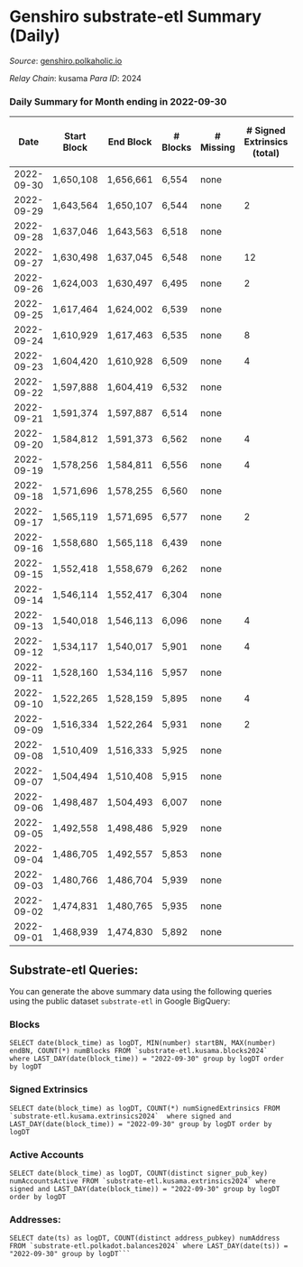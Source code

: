 # Genshiro substrate-etl Summary (Daily)

_Source_: [genshiro.polkaholic.io](https://genshiro.polkaholic.io)

*Relay Chain*: kusama
*Para ID*: 2024



### Daily Summary for Month ending in 2022-09-30


| Date | Start Block | End Block | # Blocks | # Missing | # Signed Extrinsics (total) | # Active Accounts | # Addresses with Balances | # Events | # Transfers | # XCM Transfers In | # XCM Transfers Out |
| ---- | ----------- | --------- | -------- | --------- | --------------------------- | ----------------- | ------------------------- | -------- | ----------- | ------------------ | ------------------- |
| 2022-09-30 | 1,650,108 | 1,656,661 | 6,554 | none  |  |  |  | 13,124 |   | 1  |   |
| 2022-09-29 | 1,643,564 | 1,650,107 | 6,544 | none  | 2 | 2 |  | 13,107 |   |   |   |
| 2022-09-28 | 1,637,046 | 1,643,563 | 6,518 | none  |  |  |  | 13,047 |   |   |   |
| 2022-09-27 | 1,630,498 | 1,637,045 | 6,548 | none  | 12 | 2 |  | 13,155 |   |   |   |
| 2022-09-26 | 1,624,003 | 1,630,497 | 6,495 | none  | 2 | 2 |  | 13,014 |   | 1  |   |
| 2022-09-25 | 1,617,464 | 1,624,002 | 6,539 | none  |  |  |  | 13,089 |   |   |   |
| 2022-09-24 | 1,610,929 | 1,617,463 | 6,535 | none  | 8 | 2 |  | 13,118 |   | 1  |   |
| 2022-09-23 | 1,604,420 | 1,610,928 | 6,509 | none  | 4 | 2 |  | 13,044 |   |   |   |
| 2022-09-22 | 1,597,888 | 1,604,419 | 6,532 | none  |  |  |  | 13,080 |   | 1  |   |
| 2022-09-21 | 1,591,374 | 1,597,887 | 6,514 | none  |  |  |  | 13,049 |   | 2  |   |
| 2022-09-20 | 1,584,812 | 1,591,373 | 6,562 | none  | 4 | 2 |  | 13,166 |   | 3  |   |
| 2022-09-19 | 1,578,256 | 1,584,811 | 6,556 | none  | 4 | 2 | 24 | 13,144 |   | 1  |   |
| 2022-09-18 | 1,571,696 | 1,578,255 | 6,560 | none  |  |  | 24 | 13,136 |   | 1  |   |
| 2022-09-17 | 1,565,119 | 1,571,695 | 6,577 | none  | 2 | 2 | 24 | 13,173 |   |   |   |
| 2022-09-16 | 1,558,680 | 1,565,118 | 6,439 | none  |  |  | 24 | 12,889 |   |   |   |
| 2022-09-15 | 1,552,418 | 1,558,679 | 6,262 | none  |  |  | 24 | 12,534 |   |   |   |
| 2022-09-14 | 1,546,114 | 1,552,417 | 6,304 | none  |  |  | 24 | 12,619 |   |   |   |
| 2022-09-13 | 1,540,018 | 1,546,113 | 6,096 | none  | 4 | 2 | 24 | 12,223 |   | 1  |   |
| 2022-09-12 | 1,534,117 | 1,540,017 | 5,901 | none  | 4 | 2 |  | 11,828 |   |   |   |
| 2022-09-11 | 1,528,160 | 1,534,116 | 5,957 | none  |  |  |  | 11,924 |   |   |   |
| 2022-09-10 | 1,522,265 | 1,528,159 | 5,895 | none  | 4 | 2 |  | 11,815 |   |   |   |
| 2022-09-09 | 1,516,334 | 1,522,264 | 5,931 | none  | 2 | 2 |  | 11,895 |   | 3  |   |
| 2022-09-08 | 1,510,409 | 1,516,333 | 5,925 | none  |  |  | 24 | 11,860 |   |   |   |
| 2022-09-07 | 1,504,494 | 1,510,408 | 5,915 | none  |  |  | 24 | 11,840 |   |   |   |
| 2022-09-06 | 1,498,487 | 1,504,493 | 6,007 | none  |  |  | 24 | 12,024 |   |   |   |
| 2022-09-05 | 1,492,558 | 1,498,486 | 5,929 | none  |  |  | 24 | 11,868 |   |   |   |
| 2022-09-04 | 1,486,705 | 1,492,557 | 5,853 | none  |  |  | 24 | 11,721 |   | 1  |   |
| 2022-09-03 | 1,480,766 | 1,486,704 | 5,939 | none  |  |  | 24 | 11,898 |   | 2  |   |
| 2022-09-02 | 1,474,831 | 1,480,765 | 5,935 | none  |  |  | 24 | 11,884 |   | 1  |   |
| 2022-09-01 | 1,468,939 | 1,474,830 | 5,892 | none  |  |  | 24 | 11,794 |   |   |   |

## Substrate-etl Queries:
You can generate the above summary data using the following queries using the public dataset `substrate-etl` in Google BigQuery:


### Blocks
```
SELECT date(block_time) as logDT, MIN(number) startBN, MAX(number) endBN, COUNT(*) numBlocks FROM `substrate-etl.kusama.blocks2024`  where LAST_DAY(date(block_time)) = "2022-09-30" group by logDT order by logDT
```


### Signed Extrinsics
```
SELECT date(block_time) as logDT, COUNT(*) numSignedExtrinsics FROM `substrate-etl.kusama.extrinsics2024`  where signed and LAST_DAY(date(block_time)) = "2022-09-30" group by logDT order by logDT
```


### Active Accounts
```
SELECT date(block_time) as logDT, COUNT(distinct signer_pub_key) numAccountsActive FROM `substrate-etl.kusama.extrinsics2024` where signed and LAST_DAY(date(block_time)) = "2022-09-30" group by logDT order by logDT
```


### Addresses:
```
SELECT date(ts) as logDT, COUNT(distinct address_pubkey) numAddress FROM `substrate-etl.polkadot.balances2024` where LAST_DAY(date(ts)) = "2022-09-30" group by logDT```

